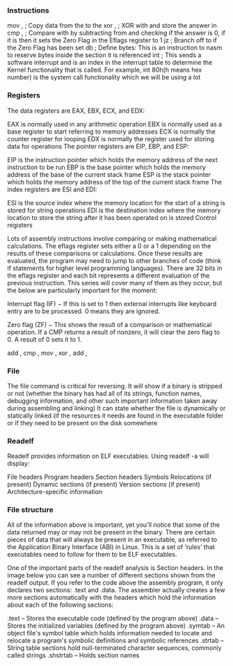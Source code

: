 ### Instructions

mov <dest>, <source> ; Copy data from the <source> to the <dest>
xor <dest>, <source> ; XOR <source> with <dest> and store the answer in <dest>
cmp <dest>, <source> ; Compare <dest> with <source> by subtracting <source> from <dest> and checking if the answer is 0, if it is then it sets the Zero Flag in the Eflags register to 1
jz <dest>  ; Branch off to <dest> if the Zero Flag has been set
db <bytes>  ; Define bytes: This is an instruction to nasm to reserve bytes inside the section it is referenced
int <number>  ; This sends a software interrupt and <number> is an index in the interrupt table to determine the Kernel functionality that is called. For example, int 80h(h means hex number) is the system call functionality which we will be using a lot

### Registers
The data registers are EAX, EBX, ECX, and EDX:

EAX is normally used in any arithmetic operation
EBX is normally used as a base register to start referring to memory addresses
ECX is normally the counter register for looping
EDX is normally the register used for storing data for operations
The pointer registers are EIP, EBP, and ESP:

EIP is the instruction pointer which holds the memory address of the next instruction to be run
EBP is the base pointer which holds the memory address of the base of the current stack frame
ESP is the stack pointer which holds the memory address of the top of the current stack frame
The index registers are ESI and EDI:

ESI is the source index where the memory location for the start of a string is stored for string operations
EDI is the destination index where the memory location to store the string after it has been operated on is stored
Control registers

Lots of assembly instructions involve comparing or making mathematical calculations. The eflags register sets either a 0 or a 1 depending on the results of these comparisons or calculations. Once these results are evaluated, the program may need to jump to other branches of code (think if statements for higher level programming languages). There are 32 bits in the eflags register and each bit represents a different evaluation of the previous instruction. This series will cover many of them as they occur, but the below are particularly important for the moment:

Interrupt flag (IF) − If this is set to 1 then external interrupts like keyboard entry are to be processed. 0 means they are ignored.

Zero flag (ZF) − This shows the result of a comparison or mathematical operation. If a CMP returns a result of nonzero, it will clear the zero flag to 0. A result of 0 sets it to 1.

add <register>, <register>
cmp <register>, <memory>
mov <register>, <immediate>
xor <memory>, <register>
add <memory>, <immediate>

### File
The file command is critical for reversing. It will show if a binary is stripped or not (whether the binary has had all of its strings, function names, debugging information, and other such important information taken away during assembling and linking)
It can state whether the file is dynamically or statically linked (if the resources it needs are found in the executable folder or if they need to be present on the disk somewhere

### Readelf 
Readelf provides information on ELF executables. Using readelf -a <executable> will display:

File headers
Program headers
Section headers
Symbols
Relocations (if present)
Dynamic sections (if present)
Version sections (if present)
Architecture-specific information

### File structure 

All of the information above is important, yet you'll notice that some of the data returned may or may not be present in the binary. There are certain pieces of data that will always be present in an executable, as referred to the Application Binary Interface (ABI) in Linux. This is a set of ‘rules’ that executables need to follow for them to be ELF executables.

One of the important parts of the readelf analysis is Section headers. In the image below you can see a number of different sections shown from the readelf output. If you refer to the code above the assembly program, it only declares two sections: .text and .data. The assembler actually creates a few more sections automatically with the headers which hold the information about each of the following sections:

.text – Stores the executable code (defined by the program above)
.data – Stores the initialized variables (defined by the program above)
.symtab – An object file's symbol table which holds information needed to locate and relocate a program's symbolic definitions and symbolic references
.strtab – String table sections hold null-terminated character sequences, commonly called strings
.shstrtab – Holds section names
